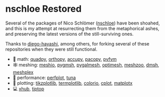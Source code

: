 # nschloe Restored

Several of the packages of Nico Schlömer ([nschloe](https://github.com/nschloe)) have been shoahed, and this is my attempt at resurrecting them from the metaphorical ashes, and preserving the latest versions of the still-surviving ones.

Thanks to [diego-hayashi](https://github.com/diego-hayashi), among others, for forking several of these repositories when they were still functional.

- 📐 math: [quadpy](https://github.com/sigma-py/quadpy),
  [orthopy](https://github.com/sigma-py/orthopy),
  [accupy](https://github.com/sigma-py/accupy),
  [pacopy](https://github.com/sigma-py/pacopy),
  [pyfvm](https://github.com/sigma-py/pyfvm)
- 🕸 meshing: [meshio](https://github.com/nschloe/meshio/),
  [pygmsh](https://github.com/meshpro/pygmsh),
  [pygalmesh](https://github.com/meshpro/pygalmesh),
  [optimesh](https://github.com/meshpro/optimesh),
  [meshzoo](https://github.com/meshpro/meshzoo),
  [dmsh](https://github.com/meshpro/dmsh),
  [meshplex](https://github.com/meshpro/meshplex)
- 🚀 performance: [perfplot](https://github.com/nschloe/perfplot),
  [tuna](https://github.com/nschloe/tuna)
- 🎨 plotting: [tikzplotlib](https://github.com/texworld/tikzplotlib/), 
  [termplotlib](https://github.com/nschloe/termplotlib),
  [colorio](https://github.com/nschloe/colorio),
  [cplot](https://github.com/nschloe/cplot),
  [matplotx](https://github.com/nschloe/matplotx)
- 💻 [xhub](https://github.com/nschloe/xhub),
  [tiptop](https://github.com/nschloe/tiptop)
